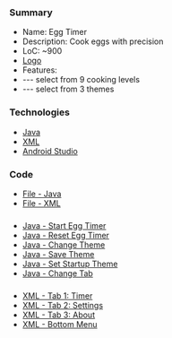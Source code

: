 ### Summary
- Name: Egg Timer
- Description: Cook eggs with precision
- LoC: ~900
- [Logo](https://github.com/Sinc0/AndroidEggTimerApp/blob/master/app/src/main/res/mipmap-xxxhdpi/ic_launcher.png)
- Features:
- \--- select from 9 cooking levels
- \--- select from 3 themes

### Technologies
- [Java](https://www.java.com/en/)
- [XML](https://en.wikipedia.org/wiki/XML)
- [Android Studio](https://developer.android.com/studio)

### Code
- [File - Java](https://github.com/Sinc0/AndroidEggTimerApp/blob/master/app/src/main/java/android/egg/timer/MainActivity.java)
- [File - XML](https://github.com/Sinc0/AndroidEggTimerApp/blob/master/app/src/main/res/layout/activity_main.xml)
###
- [Java - Start Egg Timer](https://github.com/Sinc0/AndroidEggTimer/blob/master/app/src/main/java/android/egg/timer/MainActivity.java#L202-L272)
- [Java - Reset Egg Timer](https://github.com/Sinc0/AndroidEggTimer/blob/master/app/src/main/java/android/egg/timer/MainActivity.java#L150-L181)
- [Java - Change Theme](https://github.com/Sinc0/AndroidEggTimer/blob/master/app/src/main/java/android/egg/timer/MainActivity.java#L292-L315)
- [Java - Save Theme](https://github.com/Sinc0/AndroidEggTimer/blob/master/app/src/main/java/android/egg/timer/MainActivity.java#L318-L339)
- [Java - Set Startup Theme](https://github.com/Sinc0/AndroidEggTimer/blob/master/app/src/main/java/android/egg/timer/MainActivity.java#L318-L339)
- [Java - Change Tab](https://github.com/Sinc0/AndroidEggTimer/blob/master/app/src/main/java/android/egg/timer/MainActivity.java#L275-L289)
###
- [XML - Tab 1: Timer](https://github.com/Sinc0/AndroidEggTimer/blob/master/app/src/main/res/layout/activity_main.xml#L12-L275)
- [XML - Tab 2: Settings](https://github.com/Sinc0/AndroidEggTimer/blob/master/app/src/main/res/layout/activity_main.xml#L277-L378)
- [XML - Tab 3: About](https://github.com/Sinc0/AndroidEggTimer/blob/master/app/src/main/res/layout/activity_main.xml#L380-L487)
- [XML - Bottom Menu](https://github.com/Sinc0/AndroidEggTimer/blob/master/app/src/main/res/layout/activity_main.xml#L489-L650)

